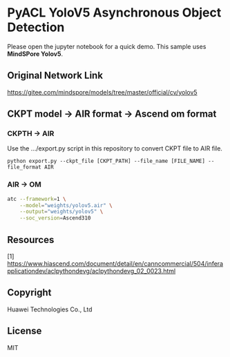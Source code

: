 # PyACL YoloV5 Asynchronous Object Detection
Please open the jupyter notebook for a quick demo. This sample uses  **MindSPore Yolov5**.  

## Original Network Link

https://gitee.com/mindspore/models/tree/master/official/cv/yolov5

## CKPT model -> AIR format -> Ascend om format
### CKPTH -> AIR
Use the .../export.py script in this repository to convert CKPT file to AIR file.  

```
python export.py --ckpt_file [CKPT_PATH] --file_name [FILE_NAME] --file_format AIR
```

### AIR -> OM
```bash
atc --framework=1 \
    --model="weights/yolov5.air" \
    --output="weights/yolov5" \
    --soc_version=Ascend310
```

## Resources
[1] https://www.hiascend.com/document/detail/en/canncommercial/504/inferapplicationdev/aclpythondevg/aclpythondevg_02_0023.html

## Copyright
Huawei Technologies Co., Ltd

## License
MIT